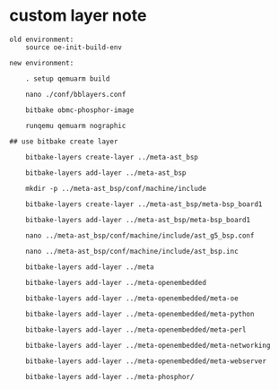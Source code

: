 # custom layer note

	old environment:
		source oe-init-build-env 

	new environment:

		. setup qemuarm build 

		nano ./conf/bblayers.conf

		bitbake obmc-phosphor-image

		runqemu qemuarm nographic

	## use bitbake create layer 

		bitbake-layers create-layer ../meta-ast_bsp

		bitbake-layers add-layer ../meta-ast_bsp

		mkdir -p ../meta-ast_bsp/conf/machine/include

		bitbake-layers create-layer ../meta-ast_bsp/meta-bsp_board1

		bitbake-layers add-layer ../meta-ast_bsp/meta-bsp_board1
		
		nano ../meta-ast_bsp/conf/machine/include/ast_g5_bsp.conf
		
		nano ../meta-ast_bsp/conf/machine/include/ast_bsp.inc

		bitbake-layers add-layer ../meta
		
		bitbake-layers add-layer ../meta-openembedded

		bitbake-layers add-layer ../meta-openembedded/meta-oe

		bitbake-layers add-layer ../meta-openembedded/meta-python
	
		bitbake-layers add-layer ../meta-openembedded/meta-perl

		bitbake-layers add-layer ../meta-openembedded/meta-networking

		bitbake-layers add-layer ../meta-openembedded/meta-webserver
		
		bitbake-layers add-layer ../meta-phosphor/
